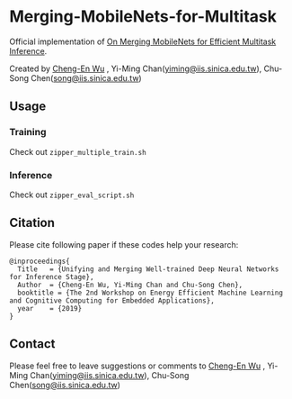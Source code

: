 # Merging-MobileNets-for-Multitask

Official implementation of [On Merging MobileNets for Efficient Multitask Inference](https://docs.wixstatic.com/ugd/42e7ad_1e56b18cd2f04c198550ceafee3b7685.pdf).

Created by [Cheng-En Wu](https://github.com/CEWu) , Yi-Ming Chan(yiming@iis.sinica.edu.tw), Chu-Song Chen(song@iis.sinica.edu.tw)

## Usage
### Training
Check out `zipper_multiple_train.sh`
### Inference
Check out `zipper_eval_script.sh`

## Citation
Please cite following paper if these codes help your research:

    @inproceedings{
      Title   = {Unifying and Merging Well-trained Deep Neural Networks for Inference Stage},
      Author  = {Cheng-En Wu, Yi-Ming Chan and Chu-Song Chen}, 
      booktitle = {The 2nd Workshop on Energy Efficient Machine Learning and Cognitive Computing for Embedded Applications},
      year    = {2019}
    }
     
    
## Contact
Please feel free to leave suggestions or comments to [Cheng-En Wu](https://github.com/CEWu) , Yi-Ming Chan(yiming@iis.sinica.edu.tw), Chu-Song Chen(song@iis.sinica.edu.tw)
